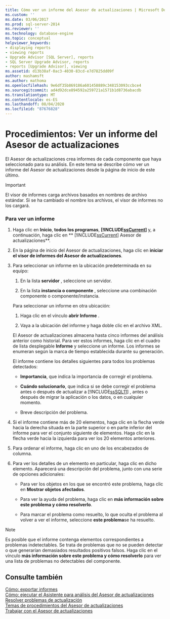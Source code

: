 ```yaml
---
title: Cómo ver un informe del Asesor de actualizaciones | Microsoft Docs
ms.custom: ''
ms.date: 03/06/2017
ms.prod: sql-server-2014
ms.reviewer: ''
ms.technology: database-engine
ms.topic: conceptual
helpviewer_keywords:
- displaying reports
- viewing reports
- Upgrade Advisor [SQL Server], reports
- SQL Server Upgrade Advisor, reports
- reports [Upgrade Advisor], viewing
ms.assetid: d13b38af-0ac3-4030-83cd-e7d7825dd09f
author: mashamsft
ms.author: mathoma
ms.openlocfilehash: 9e6df35b869186a601458889c348153093ccbce4
ms.sourcegitcommit: ad4d92dce894592a259721a1571b1d8736abacdb
ms.translationtype: MT
ms.contentlocale: es-ES
ms.lasthandoff: 08/04/2020
ms.locfileid: "87676828"
---
```

# <a name="how-to-view-an-upgrade-advisor-report"></a>Procedimientos: Ver un informe del Asesor de actualizaciones
  El Asesor de actualizaciones crea informes de cada componente que haya seleccionado para su análisis. En este tema se describe cómo ver un informe del Asesor de actualizaciones desde la página de inicio de este último.  
  
> [!IMPORTANT]  
>  El visor de informes carga archivos basados en nombres de archivo estándar. Si se ha cambiado el nombre los archivos, el visor de informes no los cargará.  
  
### <a name="to-view-a-report"></a>Para ver un informe  
  
1.  Haga clic en **Inicio**, **todos los programas**, **[!INCLUDE[ssCurrent](../../includes/sscurrent-md.md)]** y, a continuación, haga clic en ** [!INCLUDE[ssCurrent](../../includes/sscurrent-md.md)] Asesor de actualizaciones**.  
  
2.  En la página de inicio del Asesor de actualizaciones, haga clic en **iniciar el visor de informes del Asesor de actualizaciones**.  
  
3.  Para seleccionar un informe en la ubicación predeterminada en su equipo:  
  
    1.  En la lista **servidor** , seleccione un servidor.  
  
    2.  En la lista **instancia o componente** , seleccione una combinación componente o componente/instancia.  
  
     Para seleccionar un informe en otra ubicación:  
  
    1.  Haga clic en el vínculo **abrir Informe** .  
  
    2.  Vaya a la ubicación del informe y haga doble clic en el archivo XML.  
  
     El Asesor de actualizaciones almacena hasta cinco informes del análisis anterior como historial. Para ver estos informes, haga clic en el cuadro de lista desplegable **Informe** y seleccione un informe. Los informes se enumeran según la marca de tiempo establecida durante su generación.  
  
     El informe contiene los detalles siguientes para todos los problemas detectados:  
  
    -   **Importancia**, que indica la importancia de corregir el problema.  
  
    -   **Cuándo solucionarlo**, que indica si se debe corregir el problema antes o después de actualizar a [!INCLUDE[ssSQL11](../../includes/sssql11-md.md)] , antes o después de migrar la aplicación o los datos, o en cualquier momento.  
  
    -   Breve descripción del problema.  
  
4.  Si el informe contiene más de 20 elementos, haga clic en la flecha verde hacia la derecha situada en la parte superior o en parte inferior del informe para ver el conjunto siguiente de elementos. Haga clic en la flecha verde hacia la izquierda para ver los 20 elementos anteriores.  
  
5.  Para ordenar el informe, haga clic en uno de los encabezados de columna.  
  
6.  Para ver los detalles de un elemento en particular, haga clic en dicho elemento. Aparecerá una descripción del problema, junto con una serie de opciones adicionales:  
  
    -   Para ver los objetos en los que se encontró este problema, haga clic en **Mostrar objetos afectados**.  
  
    -   Para ver la ayuda del problema, haga clic en **más información sobre este problema y cómo resolverlo**.  
  
    -   Para marcar el problema como resuelto, lo que oculta el problema al volver a ver el informe, seleccione **este problema**se ha resuelto.  
  
> [!NOTE]  
>  Es posible que el informe contenga elementos correspondientes a problemas indetectables. Se trata de problemas que no se pueden detectar o que generarían demasiados resultados positivos falsos. Haga clic en el vínculo **más información sobre este problema y cómo resolverlo** para ver una lista de problemas no detectables del componente.  
  
## <a name="see-also"></a>Consulte también  
 [Cómo: exportar informes](../../../2014/sql-server/install/how-to-export-reports.md)   
 [Cómo: ejecutar el Asistente para análisis del Asesor de actualizaciones](../../../2014/sql-server/install/how-to-run-the-upgrade-advisor-analysis-wizard.md)   
 [Resolver problemas de actualización](../../../2014/sql-server/install/resolving-upgrade-issues.md)   
 [Temas de procedimientos del Asesor de actualizaciones](../../../2014/sql-server/install/upgrade-advisor-how-to-topics.md)   
 [Trabajar con el Asesor de actualizaciones](../../../2014/sql-server/install/working-with-upgrade-advisor.md)  
  
  
